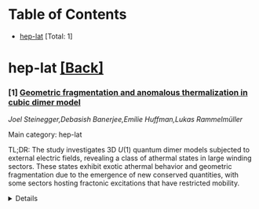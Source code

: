 <div id=toc></div>

# Table of Contents

- [hep-lat](#hep-lat) [Total: 1]


<div id='hep-lat'></div>

# hep-lat [[Back]](#toc)

### [1] [Geometric fragmentation and anomalous thermalization in cubic dimer model](https://arxiv.org/abs/2508.03802)
*Joel Steinegger,Debasish Banerjee,Emilie Huffman,Lukas Rammelmüller*

Main category: hep-lat

TL;DR: The study investigates 3D $U(1)$ quantum dimer models subjected to external electric fields, revealing a class of athermal states in large winding sectors. These states exhibit exotic athermal behavior and geometric fragmentation due to the emergence of new conserved quantities, with some sectors hosting fractonic excitations that have restricted mobility.


<details>
  <summary>Details</summary>
Motivation: The motivation is to explore beyond traditional thermalization scenarios in quantum statistical mechanics, specifically focusing on translationally-invariant systems like 3D $U(1)$ quantum dimer models that can avoid thermalization due to local constraints or higher-form symmetries.

Method: A combination of analytical and numerical methods is used to examine the 3D $U(1)$ quantum dimer models under the influence of external electric fields, leading to the discovery of athermal states and their characteristics.

Result: The research uncovers a class of athermal states within large winding sectors that display exotic athermal behavior and a geometric fragmentation of the system. The number of fragments scales exponentially with the linear system size, and certain sectors are found to host fractonic excitations with limited mobility.

Conclusion: The conclusion is that in 3D $U(1)$ quantum dimer models, the application of external electric fields leads to the emergence of athermal states with novel properties, including geometric fragmentation and the presence of fractonic excitations, which have distinct dynamical behaviors compared to non-fractonic ones.

Abstract: While quantum statistical mechanics triumphs in explaining many equilibrium
phenomena, there is an increasing focus on going beyond conventional scenarios
of thermalization. Traditionally examples of non-thermalizing systems are
either integrable, or disordered. Recently, examples of
translationally-invariant physical systems have been discovered whose excited
energies avoid thermalization either due to local constraints (whether exact or
emergent), or due to higher-form symmetries. In this article, we extend these
investigations for the case of 3D $U(1)$ quantum dimer models, which are
lattice gauge theories with finite-dimensional local Hilbert spaces (also
generically called quantum link models) with staggered charged static matter.
Using a combination of analytical and numerical methods, we uncover a class of
athermal states that arise in large winding sectors, when the system is
subjected to external electric fields. The polarization of the dynamical fluxes
in the direction of applied field traps excitations in 2D planes, while an
interplay with the Gauss Law constraint in the perpendicular direction causes
exotic athermal behaviour due to the emergence of new conserved quantities.
This causes a geometric fragmentation of the system. We provide analytical
arguments showing that the scaling of the number of fragments is exponential in
the linear system size, leading to weak fragmentation. Further, we identify
sectors which host fractonic excitations with severe mobility restrictions. The
unitary evolution of fragments dominated by fractons is qualitatively different
from the one dominated by non-fractonic excitations.

</details>
